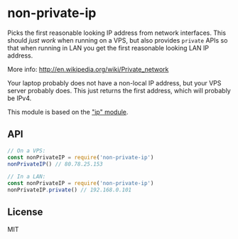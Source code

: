 # non-private-ip

Picks the first reasonable looking IP address from network interfaces.
This should *just work* when running on a VPS, but also provides `private` APIs
so that when running in LAN you get the first reasonable looking LAN IP address.

More info: http://en.wikipedia.org/wiki/Private_network

Your laptop probably does not have a non-local IP address, but your VPS server
probably does. This just returns the first address, which will probably be IPv4.

This module is based on the ["ip" module](https://www.npmjs.com/package/ip).

## API

```js
// On a VPS:
const nonPrivateIP = require('non-private-ip')
nonPrivateIP() // 80.78.25.153
```

```js
// In a LAN:
const nonPrivateIP = require('non-private-ip')
nonPrivateIP.private() // 192.168.0.101
```

## License

MIT
